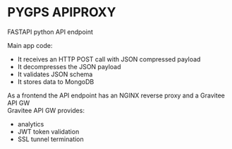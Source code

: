 # PYGPS APIPROXY

FASTAPI python API endpoint  

Main app code:  
* It receives an HTTP POST call with JSON compressed payload
* It decompresses the JSON payload
* It validates JSON schema
* It stores data to MongoDB  

As a frontend the API endpoint has an NGINX reverse proxy and a Gravitee API GW  
Gravitee API GW provides: 
* analytics
* JWT token validation
* SSL tunnel termination
